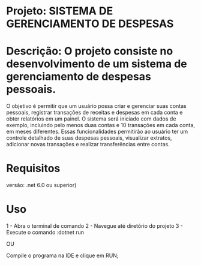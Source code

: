 ﻿
# Projeto: SISTEMA DE GERENCIAMENTO DE DESPESAS

# Descrição: O projeto consiste no desenvolvimento de um sistema de gerenciamento de despesas pessoais. 
O objetivo é permitir que um usuário possa criar e gerenciar suas contas pessoais, registrar transações de receitas e despesas em cada conta e obter relatórios em um painel.
O sistema será iniciado com dados de exemplo, incluindo pelo menos duas contas e 10 transações em cada conta, em meses diferentes.
Essas funcionalidades permitirão ao usuário ter um controle detalhado de suas despesas pessoais, visualizar extratos, adicionar novas transações e realizar transferências entre contas.

# Requisitos
versão: .net 6.0 ou superior)


# Uso
1 - Abra o terminal de comando 
2 - Navegue até diretório do projeto
3 - Execute o comando :dotnet run

OU 

Compile o programa na IDE e clique em RUN;

